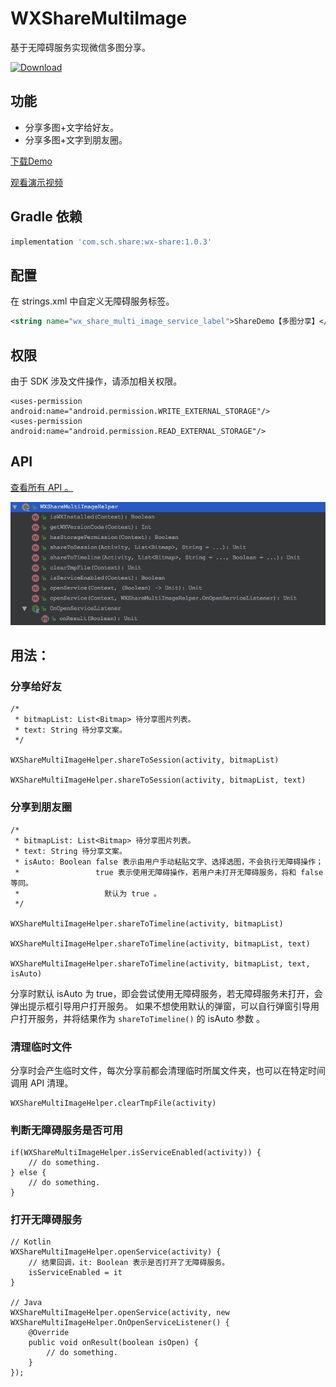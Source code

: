# WXShareMultiImage

基于无障碍服务实现微信多图分享。

[ ![Download](https://api.bintray.com/packages/shichaohui/maven/wx-share/images/download.svg) ](https://bintray.com/shichaohui/maven/wx-share/_latestVersion)

## 功能

* 分享多图+文字给好友。
* 分享多图+文字到朋友圈。

[下载Demo](./demo.apk)

[观看演示视频](http://seafile.meimeifa.com:8000/f/bfaa286abf/?raw=1)

## Gradle 依赖

```groovy
implementation 'com.sch.share:wx-share:1.0.3'
```

## 配置

在 strings.xml 中自定义无障碍服务标签。
```xml
<string name="wx_share_multi_image_service_label">ShareDemo【多图分享】</string>
```

## 权限

由于 SDK 涉及文件操作，请添加相关权限。
```
<uses-permission android:name="android.permission.WRITE_EXTERNAL_STORAGE"/>
<uses-permission android:name="android.permission.READ_EXTERNAL_STORAGE"/>
```

## API

[查看所有 API 。](./wx-share/src/main/java/com/sch/share/WXShareMultiImageHelper.kt)

![API](./api.png)

## 用法：

### 分享给好友

```
/*
 * bitmapList: List<Bitmap> 待分享图片列表。
 * text: String 待分享文案。
 */

WXShareMultiImageHelper.shareToSession(activity, bitmapList)

WXShareMultiImageHelper.shareToSession(activity, bitmapList, text)
```

### 分享到朋友圈

```
/*
 * bitmapList: List<Bitmap> 待分享图片列表。
 * text: String 待分享文案。
 * isAuto: Boolean false 表示由用户手动粘贴文字、选择选图，不会执行无障碍操作；
 *                 true 表示使用无障碍操作，若用户未打开无障碍服务，将和 false 等同。
 *                   默认为 true 。
 */

WXShareMultiImageHelper.shareToTimeline(activity, bitmapList)

WXShareMultiImageHelper.shareToTimeline(activity, bitmapList, text)

WXShareMultiImageHelper.shareToTimeline(activity, bitmapList, text, isAuto)
```
分享时默认 isAuto 为 true，即会尝试使用无障碍服务，若无障碍服务未打开，会弹出提示框引导用户打开服务。
如果不想使用默认的弹窗，可以自行弹窗引导用户打开服务，并将结果作为 `shareToTimeline()` 的 isAuto 参数 。

### 清理临时文件

分享时会产生临时文件，每次分享前都会清理临时所属文件夹，也可以在特定时间调用 API 清理。

```
WXShareMultiImageHelper.clearTmpFile(activity)
```

### 判断无障碍服务是否可用

```
if(WXShareMultiImageHelper.isServiceEnabled(activity)) {
    // do something.
} else {
    // do something.
}
```

### 打开无障碍服务

```
// Kotlin
WXShareMultiImageHelper.openService(activity) {
    // 结果回调，it: Boolean 表示是否打开了无障碍服务。
    isServiceEnabled = it
}

// Java
WXShareMultiImageHelper.openService(activity, new WXShareMultiImageHelper.OnOpenServiceListener() {
    @Override
    public void onResult(boolean isOpen) {
        // do something.
    }
});
```
